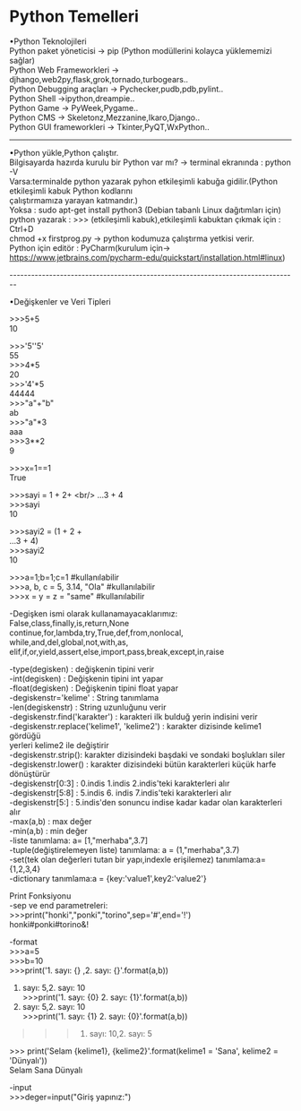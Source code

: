 # Python Temelleri
•Python Teknolojileri <br/>
Python paket yöneticisi -> pip (Python modüllerini kolayca yüklememizi sağlar) <br/>
Python Web Frameworkleri -> djhango,web2py,flask,grok,tornado,turbogears.. <br/>
Python Debugging araçları -> Pychecker,pudb,pdb,pylint.. <br/>
Python Shell ->ipython,dreampie.. <br/>
Python Game -> PyWeek,Pygame.. <br/>
Python CMS -> Skeletonz,Mezzanine,Ikaro,Django.. <br/>
Python GUI frameworkleri -> Tkinter,PyQT,WxPython.. <br/>

--------------------------------------------------------------------------------

•Python yükle,Python çalıştır.<br/>
Bilgisayarda hazırda kurulu bir Python var mı? -> terminal ekranında : python -V <br/>
Varsa:terminalde python yazarak pyhon etkileşimli kabuğa gidilir.(Python etkileşimli kabuk Python kodlarını<br/> 
çalıştırmamıza yarayan katmandır.)<br/>
Yoksa : sudo apt-get install python3 (Debian tabanlı Linux dağıtımları için)<br/>
python yazarak : >>> (etkileşimli kabuk),etkileşimli kabuktan çıkmak için : Ctrl+D<br/>
chmod +x firstprog.py -> python kodumuza çalıştırma yetkisi verir.<br/>
Python için editör : PyCharm(kurulum için-> https://www.jetbrains.com/pycharm-edu/quickstart/installation.html#linux)<br/>

--------------------------------------------------------------------------------<br/>

•Değişkenler ve Veri Tipleri<br/>

 <label>>>><label>5+5<br/> 
 10<br/>

<label>>>><label>'5''5'<br/>
 55<br/>
<label>>>><label>4*5<br/>
20<br/>
<label>>>><label>'4'*5<br/>
44444<br/>
<label>>>><label>"a"+"b"<br/>
ab<br/>
<label>>>><label>"a"*3<br/>
aaa<br/>
<label>>>><label>3**2<br/>
9<br/>

<label>>>><label>x=1==1<br/>
True<br/>

<label>>>><label>sayi = 1 + 2+ \<br/>
...3 + 4<br/>
<label>>>><label>sayi<br/>
10<br/>

<label>>>><label>sayi2 = (1 + 2 +<br/>
...3 + 4)<br/>
<label>>>><label>sayi2<br/>
10<br/>

<label>>>><label>a=1;b=1;c=1 #kullanılabilir<br/>
<label>>>><label>a, b, c = 5, 3.14, "Ola" #kullanılabilir<br/>
<label>>>><label>x = y = z = "same"  #kullanılabilir<br/>

-Degişken ismi olarak kullanamayacaklarımız: False,class,finally,is,return,None<br/>	 continue,for,lambda,try,True,def,from,nonlocal,	while,and,del,global,not,with,as,<br/>
elif,if,or,yield,assert,else,import,pass,break,except,in,raise<br/>

-type(degisken) : değişkenin tipini verir<br/>
-int(degisken) : Değişkenin tipini int yapar<br/>
-float(degisken) : Değişkenin tipini float yapar<br/>
-degiskenstr='kelime' : String tanımlama<br/>
-len(degiskenstr) : String uzunluğunu verir<br/>
-degiskenstr.find('karakter') : karakteri ilk bulduğ yerin indisini verir<br/>
-degiskenstr.replace('kelime1', 'kelime2') : karakter dizisinde kelime1 gördüğü<br/>
 yerleri kelime2 ile değiştirir<br/>
-degiskenstr.strip(): karakter dizisindeki başdaki ve sondaki boşlukları siler<br/> 
-degiskenstr.lower() : karakter dizisindeki bütün karakterleri küçük harfe dönüştürür<br/>
-degiskenstr[0:3] : 0.indis 1.indis 2.indis'teki karakterleri alır<br/>
-degiskenstr[5:8] : 5.indis 6. indis 7.indis'teki karakterleri alır<br/>
-degiskenstr[5:] : 5.indis'den sonuncu indise kadar kadar olan karakterleri alır<br/>
-max(a,b) : max değer<br/>
-min(a,b) : min değer<br/>
-liste tanımlama: a= [1,"merhaba",3.7]<br/>
-tuple(değiştirelemeyen liste) tanımlama: a = (1,"merhaba",3.7)<br/>
-set(tek olan değerleri tutan bir yapı,indexle erişilemez) tanımlama:a={1,2,3,4}<br/>
-dictionary tanımlama:a = {key:'value1',key2:'value2'}<br/>

 Print Fonksiyonu<br/>
-sep ve end parametreleri:<br/>
<label>>>><label>print("honki","ponki","torino",sep='#',end='!')<br/>
honki#ponki#torino&!<br/>

-format<br/>
<label>>>><label>a=5<br/>
<label>>>><label>b=10<br/>
<label>>>><label>print('1. sayı: {} ,2. sayı: {}'.format(a,b))<br/>
1. sayı: 5,2. sayı: 10<br/>
<label>>>><label>print('1. sayı: {0} 2. sayı: {1}'.format(a,b))<br/>
1. sayı: 5,2. sayı: 10<br/>
<label>>>><label>print('1. sayı: {1} 2. sayı: {0}'.format(a,b))<br/>
>>>1. sayı: 10,2. sayı: 5<br/>

<label>>>><label> print('Selam {kelime1}, {kelime2}'.format(kelime1 = 'Sana', kelime2 = 'Dünyalı'))<br/>
Selam Sana Dünyalı<br/>

-input<br/>
<label>>>><label>deger=input("Giriş yapınız:")<br/>
